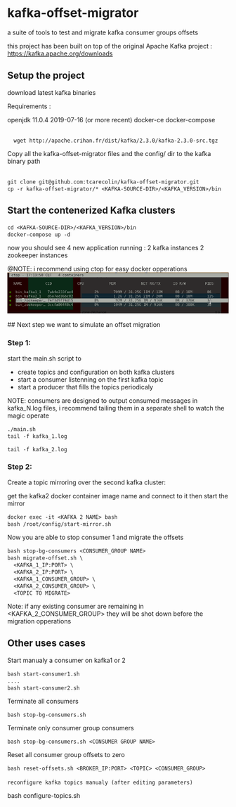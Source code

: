 # kafka-offset-migrator
a suite of tools to test and migrate kafka consumer groups offsets

this project has been built on top of the original Apache Kafka project : https://kafka.apache.org/downloads

## Setup the project
download latest kafka binaries

Requirements :

openjdk 11.0.4 2019-07-16 (or more recent)
docker-ce
docker-compose

```

  wget http://apache.crihan.fr/dist/kafka/2.3.0/kafka-2.3.0-src.tgz

```

Copy all the kafka-offset-migrator files and the config/ dir to the kafka binary path

```

git clone git@github.com:tcarecolin/kafka-offset-migrator.git
cp -r kafka-offset-migrator/* <KAFKA-SOURCE-DIR>/<KAFKA_VERSION>/bin

```

## Start the contenerized Kafka clusters

```
cd <KAFKA-SOURCE-DIR>/<KAFKA_VERSION>/bin
docker-compose up -d

```

now you should see 4 new application running :
2 kafka instances
2 zookeeper instances

@NOTE: i recommend using ctop for easy docker opperations
![Screenshot](ressources/Screenshot_20191105_171402.png)

## Next step we want to simulate an offset migration
### Step 1:
start the main.sh script to
- create topics and configuration on both kafka clusters
- start a consumer listenning on the first kafka topic
- start a producer that fills the topics periodicaly

NOTE: consumers are designed to output consumed messages in kafka_N.log files,
i recommend tailing them in a separate shell to watch the magic operate

```
./main.sh
tail -f kafka_1.log

```

```
tail -f kafka_2.log

```

### Step 2:
Create a topic mirroring over the second kafka cluster:

get the kafka2 docker container image name and connect to it
then start the mirror

```
docker exec -it <KAFKA 2 NAME> bash
bash /root/config/start-mirror.sh

```
Now you are able to stop consumer 1
and migrate the offsets

```
bash stop-bg-consumers <CONSUMER_GROUP NAME>
bash migrate-offset.sh \
  <KAFKA_1_IP:PORT> \
  <KAFKA_2_IP:PORT> \
  <KAFKA_1_CONSUMER_GROUP> \
  <KAFKA_2_CONSUMER_GROUP> \
  <TOPIC TO MIGRATE>

```

Note: if any existing consumer are remaining in  <KAFKA_2_CONSUMER_GROUP>
they will be shot down before the migration opperations

## Other uses cases
Start manualy a consumer on kafka1 or 2

```
bash start-consumer1.sh
....
bash start-consumer2.sh

```
Terminate all consumers

```
bash stop-bg-consumers.sh

```

Terminate only consumer group consumers

```
bash stop-bg-consumers.sh <CONSUMER GROUP NAME>

```

Reset all consumer group offsets to zero

```
bash reset-offsets.sh <BROKER_IP:PORT> <TOPIC> <CONSUMER_GROUP>

reconfigure kafka topics manualy (after editing parameters)

```
bash configure-topics.sh

```